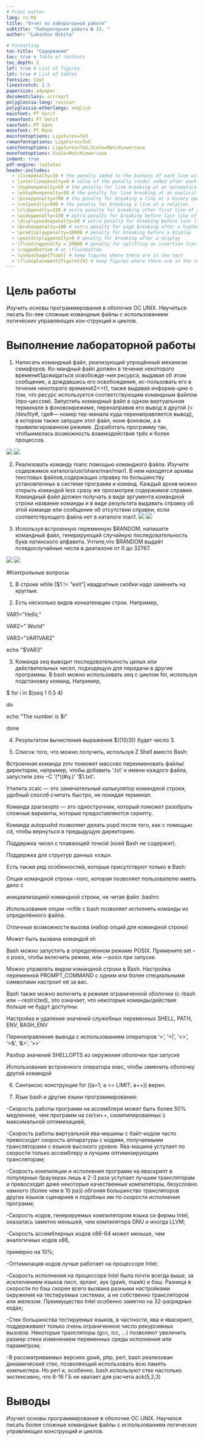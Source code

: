 ```yaml
---
# Front matter
lang: ru-RU
title: "Отчёт по лабораторной работе"
subtitle: "Лабораторная работа № 13. "
author: "Lukashov Nikita"

# Formatting
toc-title: "Содержание"
toc: true # Table of contents
toc_depth: 2
lof: true # List of figures
lot: true # List of tables
fontsize: 12pt
linestretch: 1.5
papersize: a4paper
documentclass: scrreprt
polyglossia-lang: russian
polyglossia-otherlangs: english
mainfont: PT Serif
romanfont: PT Serif
sansfont: PT Sans
monofont: PT Mono
mainfontoptions: Ligatures=TeX
romanfontoptions: Ligatures=TeX
sansfontoptions: Ligatures=TeX,Scale=MatchLowercase
monofontoptions: Scale=MatchLowercase
indent: true
pdf-engine: lualatex
header-includes:
  - \linepenalty=10 # the penalty added to the badness of each line within a paragraph (no associated penalty node) Increasing the value makes tex try to have fewer lines in the paragraph.
  - \interlinepenalty=0 # value of the penalty (node) added after each line of a paragraph.
  - \hyphenpenalty=50 # the penalty for line breaking at an automatically inserted hyphen
  - \exhyphenpenalty=50 # the penalty for line breaking at an explicit hyphen
  - \binoppenalty=700 # the penalty for breaking a line at a binary operator
  - \relpenalty=500 # the penalty for breaking a line at a relation
  - \clubpenalty=150 # extra penalty for breaking after first line of a paragraph
  - \widowpenalty=150 # extra penalty for breaking before last line of a paragraph
  - \displaywidowpenalty=50 # extra penalty for breaking before last line before a display math
  - \brokenpenalty=100 # extra penalty for page breaking after a hyphenated line
  - \predisplaypenalty=10000 # penalty for breaking before a display
  - \postdisplaypenalty=0 # penalty for breaking after a display
  - \floatingpenalty = 20000 # penalty for splitting an insertion (can only be split footnote in standard LaTeX)
  - \raggedbottom # or \flushbottom
  - \usepackage{float} # keep figures where there are in the text
  - \floatplacement{figure}{H} # keep figures where there are in the text
---
```


# Цель работы

Изучить основы программирования в оболочке ОС UNIX. Научиться писать бо-лее сложные командные файлы с использованием логических управляющих кон-струкций и циклов.

# Выполнение лабораторной работы

1. Написать командный файл, реализующий упрощённый механизм семафоров. Ко-мандный файл должен в течение некоторого времениt1дожидаться освобожде-ния ресурса, выдавая об этом сообщение, а дождавшись его освобождения, ис-пользовать его в течение некоторого времениt2<>t1, также выдавая информа-цию о том, что ресурс используется соответствующим командным файлом (про-цессом). Запустить командный файл в одном виртуальном терминале в фоновомрежиме, перенаправив его вывод в другой (> /dev/tty#, где#— номер тер-минала куда перенаправляется вывод), в котором также запущен этот файл, ноне фоновом, а в привилегированном режиме. Доработать программу так, чтобыимелась возможность взаимодействия трёх и более процессов.

 ![](img/1.png)
 ![](img/2.png)


2. Реализовать команду manс помощью командного файла. Изучите содержимое каталога/usr/share/man/man1. В нем находятся архивы текстовых файлов,содержащих справку по большинству установленных в системе программ и команд. Каждый архив можно открыть командой less сразу же просмотрев содержимое справки. Командный файл должен получать в виде аргумента командной строки название команды и в виде результата выдавать справку об этой команде или сообщение об отсутствии справки, если соответствующего файла нет в каталоге man1.
 ![](img/3.png)
 ![](img/4.png)
 

3. Используя встроенную переменную $RANDOM, напишите командный файл, генерирующий случайную последовательность букв латинского алфавита. Учтите,что $RANDOM выдаёт псевдослучайные числа в диапазоне от 0 до 32767.

 ![](img/5.png)
 ![](img/6.png)
 



#Контрольные вопросы

1. В строке while [$1 != "exit"] квадратные скобки надо заменить на круглые.

2. Есть несколько видов конкатенации строк. Например,

VAR1="Hello,"

VAR2=" World"

VAR3="$VAR1$VAR2"

echo "$VAR3"

3. Команда seq выводит последовательность целых или действительных чисел, подходящую для передачи в другие программы. В bash можно использовать seq с циклом for, используя подстановку команд. Например,

$ for i in $(seq 1 0.5 4)

do

echo "The number is $i"

done

4. Результатом вычисления выражения $((10/3)) будет число 3.

5. Список того, что можно получить, используя Z Shell вместо Bash:

Встроенная команда zmv поможет массово переименовать файлы/директории, например, чтобы добавить ‘.txt’ к имени каждого файла, запустите zmv –C '(*)(#q.)' '$1.txt'.

Утилита zcalc — это замечательный калькулятор командной строки, удобный способ считать быстро, не покидая терминал.

Команда zparseopts — это однострочник, который поможет разобрать сложные варианты, которые предоставляются скрипту.

Команда autopushd позволяет делать popd после того, как с помощью cd, чтобы вернуться в предыдущую директорию.

Поддержка чисел с плавающей точкой (коей Bash не содержит).

Поддержка для структур данных «хэш».

Есть также ряд особенностей, которые присутствуют только в Bash:

Опция командной строки –norc, которая позволяет пользователю иметь дело с

инициализацией командной строки, не читая файл .bashrc

Использование опции –rcfile <filename> с bash позволяет исполнять команды из определённого файла.

Отличные возможности вызова (набор опций для командной строки)

Может быть вызвана командой sh

Bash можно запустить в определённом режиме POSIX. Примените set –o posix, чтобы включить режим, или ––posix при запуске.

Можно управлять видом командной строки в Bash. Настройка переменной PROMPT_COMMAND с одним или более специальными символами настроит её за вас.

Bash также можно включить в режиме ограниченной оболочки (с rbash или --restricted), это означает, что некоторые команды/действия больше не будут доступны:

Настройка и удаление значений служебных переменных SHELL, PATH, ENV, BASH_ENV

Перенаправление вывода с использованием операторов ‘>’, ‘>|’, ‘<>’, ‘>&’, ‘&>’, ‘>>’

Разбор значений SHELLOPTS из окружения оболочки при запуске

Использование встроенного оператора exec, чтобы заменить оболочку другой командой

6. Синтаксис конструкции for ((a=1; a <= LIMIT; a++)) верен.

7. Язык bash и другие языки программирования:

-Скорость работы программ на ассемблере может быть более 50% медленнее, чем программ на си/си++, скомпилированных с максимальной оптимизацией;

-Скорость работы виртуальной ява-машины с байт-кодом часто превосходит скорость аппаратуры с кодами, получаемыми трансляторами с языков высокого уровня. Ява-машина уступает по скорости только ассемблеру и лучшим оптимизирующим трансляторам;

-Скорость компиляции и исполнения программ на яваскрипт в популярных браузерах лишь в 2-3 раза уступает лучшим трансляторам и превосходит даже некоторые качественные компиляторы, безусловно намного (более чем в 10 раз) обгоняя большинство трансляторов других языков сценариев и подобных им по скорости исполнения программ;

-Скорость кодов, генерируемых компилятором языка си фирмы Intel, оказалась заметно меньшей, чем компилятора GNU и иногда LLVM;

-Скорость ассемблерных кодов x86-64 может меньше, чем аналогичных кодов x86,

примерно на 10%;

-Оптимизация кодов лучше работает на процессоре Intel;

-Скорость исполнения на процессоре Intel была почти всегда выше, за исключением языков лисп, эрланг, аук (gawk, mawk) и бэш. Разница в скорости по бэш скорее всего вызвана разными настройками окружения на тестируемых системах, а не собственно транслятором или железом. Преимущество Intel особенно заметно на 32-разрядных кодах;

-Стек большинства тестируемых языков, в частности, ява и яваскрипт, поддерживают только очень ограниченное число рекурсивных вызовов. Некоторые трансляторы (gcc, icc, ...) позволяют увеличить размер стека изменением переменных среды исполнения или параметром;

-В рассматриваемых версиях gawk, php, perl, bash реализован динамический стек, позволяющий использовать всю память компьютера. Но perl и, особенно, bash используют стек настолько экстенсивно, что 8-16 ГБ не хватает для расчета ack(5,2,3)

# Выводы

Изучил основы программирования в оболочке ОС UNIX. Научился писать более сложные командные файлы с использованием логических управляющих конструкций и циклов.

